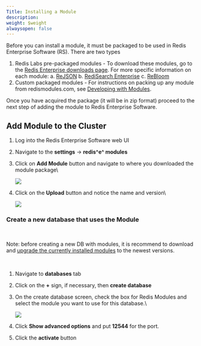 ```yaml
---
Title: Installing a Module
description: 
weight: $weight
alwaysopen: false
---
```

Before you can install a module, it must be packaged to be used in Redis
Enterprise Software (RS). There are two types

1.  Redis Labs pre-packaged modules - To download these modules, go to
    the [Redis Enterprise downloads
    page](/products/redis-pack/downloads/). For more specific
    information on each module:
    a.  [ReJSON](/redis-enterprise-documentation/developing/modules/rejson/)
    b.  [RediSearch
        Enterprise](/redis-enterprise-documentation/developing/modules/redisearch/)
    c.  [ReBloom](/redis-enterprise-documentation/developing/modules/bloom-filters/)
2.  Custom packaged modules - For instructions on packing up any module
    from redismodules.com, see [Developing with
    Modules](/redis-enterprise-documentation/developing/modules/).

Once you have acquired the package (it will be in zip format) proceed to
the next step of adding the module to Redis Enterprise Software.

Add Module to the Cluster
-------------------------

1.  Log into the Redis Enterprise Software web UI
2.  Navigate to the **settings** -\> **redis^e^ modules**
3.  Click on **Add Module** button and navigate to where you downloaded
    the module package\

    ![](/images/rs/add_module.png?width=800&height=318)
4.  Click on the **Upload** button and notice the name and version\

    ![](/images/rs/upload_module.png?width=800&height=321)

### Create a new database that uses the Module

 

Note: before creating a new DB with modules, it is recommend to download
and [upgrade the currently installed
modules](https://redislabs.com/redis-enterprise-documentation/developing/modules/upgrading/)
to the newest versions.

 

1.  Navigate to **databases** tab
2.  Click on the **+** sign, if necessary, then **create database**
3.  On the create database screen, check the box for Redis Modules and
    select the module you want to use for this database.\
    
    ![](/images/rs/create_database-1.png?width=794&height=554)
4.  Click **Show advanced options** and put **12544** for the port.
5.  Click the **activate** button
